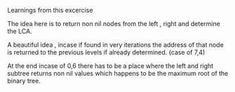 Learnings from this excercise


The idea here is to return non nil nodes from the left , right and determine the LCA.

A beautiful idea , incase if found in very iterations the address of that node is returned to the previous levels if already determined. (case of 7,4)

At the end incase of 0,6 there has to be a place where the left and right subtree returns non nil values which happens to be the maximum root of the binary tree. 